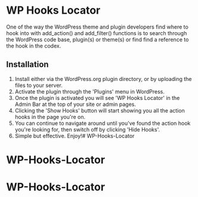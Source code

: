 # WP Hooks Locator

One of the way the WordPress theme and plugin developers find where to hook into with add_action() and add_filter() functions is to search through the WordPress code base, plugin(s) or theme(s) or find find a reference to the hook in the codex.

## Installation

1. Install either via the WordPress.org plugin directory, or by uploading the files to your server.
1. Activate the plugin through the 'Plugins' menu in WordPress.
1. Once the plugin is activated you will see 'WP Hooks Locator' in the Admin Bar at the top of your site or admin pages.
1. Clicking the 'Show Hooks' button will start showing you all the action hooks in the page you're on.
1. You can continue to navigate around until you've found the action hook you're looking for, then switch off by clicking 'Hide Hooks'.
1. Simple but effective. Enjoy!# WP-Hooks-Locator
# WP-Hooks-Locator
# WP-Hooks-Locator
